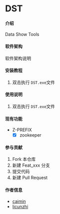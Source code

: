 # DST

#### 介绍
Data Show Tools

#### 软件架构
软件架构说明


#### 安装教程

1. 双击执行 `DST.exe`文件

#### 使用说明

1.  双击执行 `DST.exe`文件


#### 现有功能
- Z-PREFIX
    - [x] zookeeper

#### 参与贡献

1.  Fork 本仓库
2.  新建 Feat_xxx 分支
3.  提交代码
4.  新建 Pull Request


#### 作者信息
- [caimin](https://github.com/836537471)
- [licunzhi](https://github.com/licunzhi)
